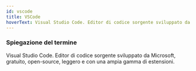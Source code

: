 ```yaml
---
id: vscode
title: VSCode
hoverText: Visual Studio Code. Editor di codice sorgente sviluppato da Microsoft, gratuito, open-source, leggero e con una ampia gamma di estensioni.
---
```


### Spiegazione del termine

Visual Studio Code. Editor di codice sorgente sviluppato da Microsoft, gratuito, open-source, leggero e con una ampia gamma di estensioni.
